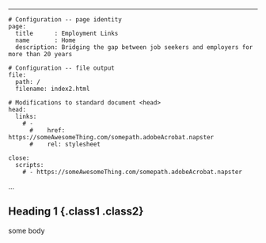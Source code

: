 <!-- markdownlint-disable -->
---
    # Configuration -- page identity
    page:
      title      : Employment Links
      name       : Home
      description: Bridging the gap between job seekers and employers for more than 20 years

    # Configuration -- file output
    file:
      path: /
      filename: index2.html

    # Modifications to standard document <head>
    head:
      links:
        # -
          #    href: https://someAwesomeThing.com/somepath.adobeAcrobat.napster
          #    rel: stylesheet

    close:
      scripts:
        # - https://someAwesomeThing.com/somepath.adobeAcrobat.napster
...
<!-- markdownlint-enable -->

Heading 1 {.class1 .class2}
---

some body
